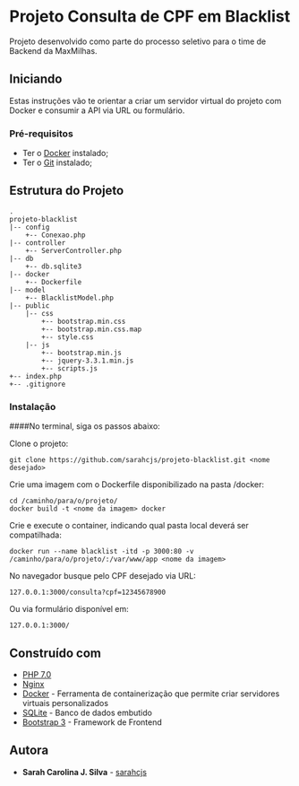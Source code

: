 # Projeto Consulta de CPF em Blacklist

Projeto desenvolvido como parte do processo seletivo para o time de Backend da MaxMilhas.

## Iniciando

Estas instruções vão te orientar a criar um servidor virtual do projeto com Docker e consumir a API via URL ou formulário.


### Pré-requisitos

* Ter o [Docker](https://www.docker.com) instalado;
* Ter o [Git](https://git-scm.com) instalado;

## Estrutura do Projeto

```
.
projeto-blacklist
|-- config
    +-- Conexao.php
|-- controller
    +-- ServerController.php
|-- db
    +-- db.sqlite3
|-- docker
    +-- Dockerfile
|-- model
    +-- BlacklistModel.php
|-- public
    |-- css
        +-- bootstrap.min.css
        +-- bootstrap.min.css.map
        +-- style.css
    |-- js
        +-- bootstrap.min.js
        +-- jquery-3.3.1.min.js
        +-- scripts.js
+-- index.php
+-- .gitignore
```

### Instalação

####No terminal, siga os passos abaixo:

Clone o projeto:

```
git clone https://github.com/sarahcjs/projeto-blacklist.git <nome desejado>
```

Crie uma imagem com o Dockerfile disponibilizado na pasta /docker:

```
cd /caminho/para/o/projeto/
docker build -t <nome da imagem> docker
```

Crie e execute o container, indicando qual pasta local deverá ser compatilhada:

```
docker run --name blacklist -itd -p 3000:80 -v /caminho/para/o/projeto/:/var/www/app <nome da imagem>
```

No navegador busque pelo CPF desejado via URL:

```
127.0.0.1:3000/consulta?cpf=12345678900
```

Ou via formulário disponível em:

```
127.0.0.1:3000/
```

## Construído com

* [PHP 7.0](https://php.net)
* [Nginx](https://www.nginx.org)
* [Docker](https://www.docker.com/) - Ferramenta de containerização que permite criar servidores virtuais personalizados
* [SQLite](https://www.sqlite.org) - Banco de dados embutido
* [Bootstrap 3](https://getbootstrap.com/docs/3.3/) - Framework de Frontend


## Autora

* **Sarah Carolina J. Silva** - [sarahcjs](https://github.com/sarahcjs)
